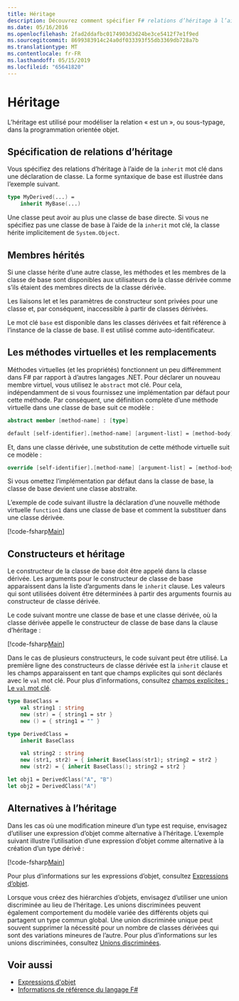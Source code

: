 ```yaml
---
title: Héritage
description: Découvrez comment spécifier F# relations d’héritage à l’aide du mot clé « hériter ».
ms.date: 05/16/2016
ms.openlocfilehash: 2fad2ddafbc0174903d3d24be3ce5412f7e1f9ed
ms.sourcegitcommit: 8699383914c24a0df033393f55db3369db728a7b
ms.translationtype: MT
ms.contentlocale: fr-FR
ms.lasthandoff: 05/15/2019
ms.locfileid: "65641820"
---
```

# <a name="inheritance"></a>Héritage

L’héritage est utilisé pour modéliser la relation « est un », ou sous-typage, dans la programmation orientée objet.

## <a name="specifying-inheritance-relationships"></a>Spécification de relations d’héritage

Vous spécifiez des relations d’héritage à l’aide de la `inherit` mot clé dans une déclaration de classe. La forme syntaxique de base est illustrée dans l’exemple suivant.

```fsharp
type MyDerived(...) =
    inherit MyBase(...)
```

Une classe peut avoir au plus une classe de base directe. Si vous ne spécifiez pas une classe de base à l’aide de la `inherit` mot clé, la classe hérite implicitement de `System.Object`.

## <a name="inherited-members"></a>Membres hérités

Si une classe hérite d’une autre classe, les méthodes et les membres de la classe de base sont disponibles aux utilisateurs de la classe dérivée comme s’ils étaient des membres directs de la classe dérivée.

Les liaisons let et les paramètres de constructeur sont privées pour une classe et, par conséquent, inaccessible à partir de classes dérivées.

Le mot clé `base` est disponible dans les classes dérivées et fait référence à l’instance de la classe de base. Il est utilisé comme auto-identificateur.

## <a name="virtual-methods-and-overrides"></a>Les méthodes virtuelles et les remplacements

Méthodes virtuelles (et les propriétés) fonctionnent un peu différemment dans F# par rapport à d’autres langages .NET. Pour déclarer un nouveau membre virtuel, vous utilisez le `abstract` mot clé. Pour cela, indépendamment de si vous fournissez une implémentation par défaut pour cette méthode. Par conséquent, une définition complète d’une méthode virtuelle dans une classe de base suit ce modèle :

```fsharp
abstract member [method-name] : [type]

default [self-identifier].[method-name] [argument-list] = [method-body]
```

Et, dans une classe dérivée, une substitution de cette méthode virtuelle suit ce modèle :

```fsharp
override [self-identifier].[method-name] [argument-list] = [method-body]
```

Si vous omettez l’implémentation par défaut dans la classe de base, la classe de base devient une classe abstraite.

L’exemple de code suivant illustre la déclaration d’une nouvelle méthode virtuelle `function1` dans une classe de base et comment la substituer dans une classe dérivée.

[!code-fsharp[Main](../../../samples/snippets/fsharp/lang-ref-1/snippet2601.fs)]

## <a name="constructors-and-inheritance"></a>Constructeurs et héritage

Le constructeur de la classe de base doit être appelé dans la classe dérivée. Les arguments pour le constructeur de classe de base apparaissent dans la liste d’arguments dans le `inherit` clause. Les valeurs qui sont utilisées doivent être déterminées à partir des arguments fournis au constructeur de classe dérivée.

Le code suivant montre une classe de base et une classe dérivée, où la classe dérivée appelle le constructeur de classe de base dans la clause d’héritage :

[!code-fsharp[Main](../../../samples/snippets/fsharp/lang-ref-1/snippet2602.fs)]

Dans le cas de plusieurs constructeurs, le code suivant peut être utilisé. La première ligne des constructeurs de classe dérivée est la `inherit` clause et les champs apparaissent en tant que champs explicites qui sont déclarés avec le `val` mot clé. Pour plus d’informations, consultez [champs explicites : Le `val` mot clé](members/explicit-fields-the-val-keyword.md).

```fsharp
type BaseClass =
    val string1 : string
    new (str) = { string1 = str }
    new () = { string1 = "" }

type DerivedClass =
    inherit BaseClass

    val string2 : string
    new (str1, str2) = { inherit BaseClass(str1); string2 = str2 }
    new (str2) = { inherit BaseClass(); string2 = str2 }

let obj1 = DerivedClass("A", "B")
let obj2 = DerivedClass("A")
```

## <a name="alternatives-to-inheritance"></a>Alternatives à l’héritage

Dans les cas où une modification mineure d’un type est requise, envisagez d’utiliser une expression d’objet comme alternative à l’héritage. L’exemple suivant illustre l’utilisation d’une expression d’objet comme alternative à la création d’un type dérivé :

[!code-fsharp[Main](../../../samples/snippets/fsharp/lang-ref-1/snippet2603.fs)]

Pour plus d’informations sur les expressions d’objet, consultez [Expressions d’objet](object-expressions.md).

Lorsque vous créez des hiérarchies d’objets, envisagez d’utiliser une union discriminée au lieu de l’héritage. Les unions discriminées peuvent également comportement du modèle variée des différents objets qui partagent un type commun global. Une union discriminée unique peut souvent supprimer la nécessité pour un nombre de classes dérivées qui sont des variations mineures de l’autre. Pour plus d’informations sur les unions discriminées, consultez [Unions discriminées](discriminated-unions.md).

## <a name="see-also"></a>Voir aussi

- [Expressions d'objet](object-expressions.md)
- [Informations de référence du langage F#](index.md)
